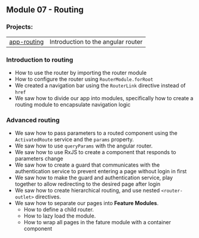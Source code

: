 ## Module 07 - Routing

### Projects:
|     |     |
| --- | --- |
| [app-routing](./projects/app-routing/) | Introduction to the angular router |

### Introduction to routing
* How to use the router by importing the router module
* How to configure the router using `RouterModule.forRoot`
* We created a navigation bar using the `RouterLink` directive instead of `href`
* We saw how to divide our app into modules, specifically how to create a routing module to encapsulate navigation logic

### Advanced routing
* We saw how to pass parameters to a routed component using the `ActivatedRoute` service and the `params` property.
* We saw how to use `queryParams` with the angular router.
* We saw how to use RxJS to create a component that responds to parameters change
* We saw how to create a guard that communicates with the authentication service to prevent entering a page without login in first
* We saw how to make the guard and authentication service, play together to allow redirecting to the desired page after login
* We saw how to create hierarchical routing, and use nested `<router-outlet>` directives.
* We saw how to separate our pages into **Feature Modules**. 
  * How to define a child router.
  * How to lazy load the module.
  * How to wrap all pages in the fature module with a container component



